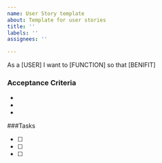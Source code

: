 ```yaml
---
name: User Story template
about: Template for user stories
title: ''
labels: ''
assignees: ''

---
```


As a [USER]
I want to [FUNCTION]
so that [BENIFIT]

### Acceptance Criteria

-
-
-


###Tasks

-[ ]
-[ ]
-[ ]
